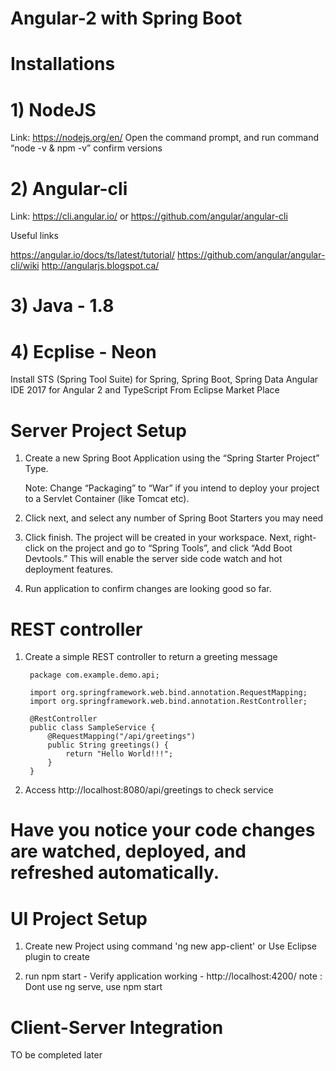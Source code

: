 # Angular-2 with Spring Boot 

# Installations 

# 1) NodeJS
Link: https://nodejs.org/en/
	Open the command prompt, and run command “node -v & npm -v” confirm versions
	
# 2) Angular-cli	
Link: https://cli.angular.io/  or https://github.com/angular/angular-cli

Useful links 

https://angular.io/docs/ts/latest/tutorial/
https://github.com/angular/angular-cli/wiki
http://angularjs.blogspot.ca/

# 3) Java - 1.8 

# 4) Ecplise - Neon 
Install 
	STS (Spring Tool Suite) for Spring, Spring Boot, Spring Data
	Angular IDE 2017 for Angular 2 and TypeScript
From Eclipse Market Place 


# Server Project Setup

1) Create a new Spring Boot Application using the “Spring Starter Project” Type.

	Note: Change “Packaging” to “War” if you intend to deploy your project to a Servlet Container (like Tomcat etc).

2) Click next, and select any number of Spring Boot Starters you may need	
3) Click finish. The project will be created in your workspace. Next, right-click on the project and go to “Spring Tools”, and click “Add Boot Devtools.” This will enable the server side code watch and hot deployment features.
4) Run application to confirm changes are looking good so far.

# REST controller 
1) Create a simple REST controller to return a greeting message

		package com.example.demo.api;

		import org.springframework.web.bind.annotation.RequestMapping;
		import org.springframework.web.bind.annotation.RestController;

		@RestController
		public class SampleService {
			@RequestMapping("/api/greetings")
			public String greetings() {
				return "Hello World!!!";
			}
		}

2) Access http://localhost:8080/api/greetings  to check service

# Have you notice your code changes are watched, deployed, and refreshed automatically.

# UI Project Setup

1) Create new Project using command 'ng new app-client'   or Use Eclipse plugin to create

2) run npm start - Verify application working - http://localhost:4200/
   note : Dont use ng serve, use npm start


# Client-Server Integration
 TO be completed later